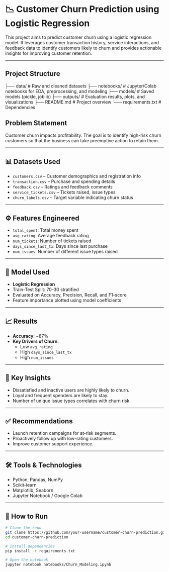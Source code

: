# 📉 Customer Churn Prediction using Logistic Regression

This project aims to predict customer churn using a logistic regression model. It leverages customer transaction history, service interactions, and feedback data to identify customers likely to churn and provides actionable insights for improving customer retention.

---

##  Project Structure

├── data/ # Raw and cleaned datasets
├── notebooks/ # Jupyter/Colab notebooks for EDA, preprocessing, and modeling
├── models/ # Saved models (pickle, joblib)
├── outputs/ # Evaluation results, plots, and visualizations
├── README.md # Project overview
└── requirements.txt # Dependencies



##  Problem Statement

Customer churn impacts profitability. The goal is to identify high-risk churn customers so that the business can take preemptive action to retain them.

---

## 📊 Datasets Used

- `customers.csv` – Customer demographics and registration info
- `transaction.csv` – Purchase and spending details
- `feedback.csv` – Ratings and feedback comments
- `service_tickets.csv` – Tickets raised, issue types
- `churn_labels.csv` – Target variable indicating churn status

---

## ⚙️ Features Engineered

- `total_spent`: Total money spent
- `avg_rating`: Average feedback rating
- `num_tickets`: Number of tickets raised
- `days_since_last_tx`: Days since last purchase
- `num_issues`: Number of different issue types raised

---

## 🤖 Model Used

- **Logistic Regression**
- Train-Test Split: 70-30 stratified
- Evaluated on Accuracy, Precision, Recall, and F1-score
- Feature importance plotted using model coefficients

---

## 📈 Results

- **Accuracy**: ~87%
- **Key Drivers of Churn**:
  - Low `avg_rating`
  - High `days_since_last_tx`
  - High `num_issues`

---

## 📌 Key Insights

- Dissatisfied and inactive users are highly likely to churn.
- Loyal and frequent spenders are likely to stay.
- Number of unique issue types correlates with churn risk.

---

## ✅ Recommendations

- Launch retention campaigns for at-risk segments.
- Proactively follow up with low-rating customers.
- Improve customer support experience.

---

## 🛠 Tools & Technologies

- Python, Pandas, NumPy
- Scikit-learn
- Matplotlib, Seaborn
- Jupyter Notebook / Google Colab

---

## 📎 How to Run

```bash
# Clone the repo
git clone https://github.com/your-username/customer-churn-prediction.git
cd customer-churn-prediction

# Install dependencies
pip install -r requirements.txt

# Open the notebook
jupyter notebook notebooks/Churn_Modeling.ipynb
